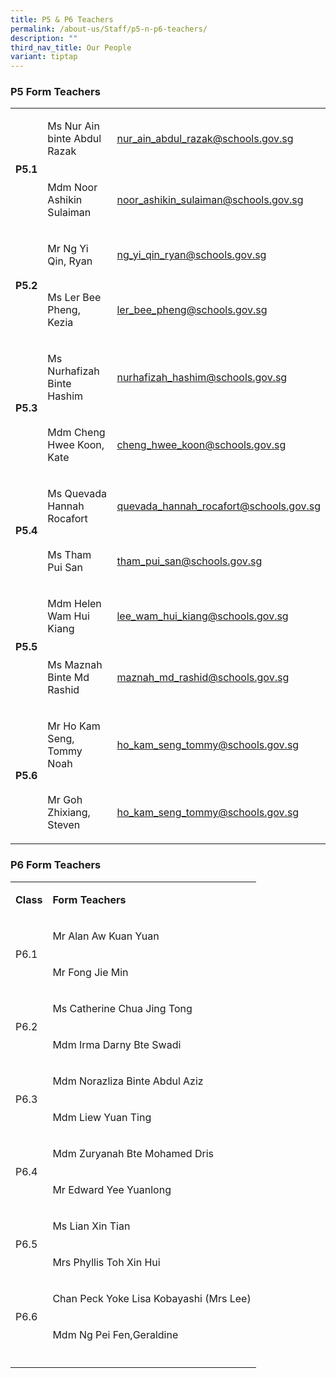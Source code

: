 ```yaml
---
title: P5 & P6 Teachers
permalink: /about-us/Staff/p5-n-p6-teachers/
description: ""
third_nav_title: Our People
variant: tiptap
---
```

<h3><strong>P5 Form Teachers</strong></h3>
<table style="minWidth: 75px">
<colgroup>
<col>
<col>
<col>
</colgroup>
<tbody>
<tr>
<td rowspan="2" colspan="1">
<p><strong>P5.1</strong>
</p>
</td>
<td rowspan="1" colspan="1">
<p>Ms Nur Ain binte Abdul Razak</p>
</td>
<td rowspan="1" colspan="1">
<p><a href="mailto:nur_ain_abdul_razak@schools.gov.sg" rel="noopener noreferrer nofollow" target="_blank">nur_ain_abdul_razak@schools.gov.sg</a>
</p>
</td>
</tr>
<tr>
<td rowspan="1" colspan="1">
<p>Mdm Noor Ashikin Sulaiman</p>
</td>
<td rowspan="1" colspan="1">
<p><a href="mailto:noor_ashikin_sulaiman@schools.gov.sg" rel="noopener noreferrer nofollow" target="_blank">noor_ashikin_sulaiman@schools.gov.sg</a>
</p>
</td>
</tr>
<tr>
<td rowspan="2" colspan="1">
<p><strong>P5.2</strong>
</p>
</td>
<td rowspan="1" colspan="1">
<p>Mr Ng Yi Qin, Ryan</p>
</td>
<td rowspan="1" colspan="1">
<p><a href="mailto:ng_yi_qin_ryan@schools.gov.sg" rel="noopener noreferrer nofollow" target="_blank">ng_yi_qin_ryan@schools.gov.sg</a>
</p>
</td>
</tr>
<tr>
<td rowspan="1" colspan="1">
<p>Ms Ler Bee Pheng, Kezia</p>
</td>
<td rowspan="1" colspan="1">
<p><a href="mailto:ler_bee_pheng@schools.gov.sg" rel="noopener noreferrer nofollow" target="_blank">ler_bee_pheng@schools.gov.sg</a>
</p>
</td>
</tr>
<tr>
<td rowspan="2" colspan="1">
<p><strong>P5.3 </strong>
<br>
</p>
</td>
<td rowspan="1" colspan="1">
<p>Ms Nurhafizah Binte Hashim</p>
</td>
<td rowspan="1" colspan="1">
<p><a href="mailto:nurhafizah_hashim@schools.gov.sg" rel="noopener noreferrer nofollow" target="_blank">nurhafizah_hashim@schools.gov.sg</a>
</p>
</td>
</tr>
<tr>
<td rowspan="1" colspan="1">
<p>Mdm Cheng Hwee Koon, Kate</p>
</td>
<td rowspan="1" colspan="1">
<p><a href="mailto:cheng_hwee_koon@schools.gov.sg" rel="noopener noreferrer nofollow" target="_blank">cheng_hwee_koon@schools.gov.sg</a>
</p>
</td>
</tr>
<tr>
<td rowspan="2" colspan="1">
<p><strong>P5.4 </strong>
<br>
</p>
</td>
<td rowspan="1" colspan="1">
<p>Ms Quevada Hannah Rocafort</p>
</td>
<td rowspan="1" colspan="1">
<p><a href="mailto:quevada_hannah_rocafort@schools.gov.sg" rel="noopener noreferrer nofollow" target="_blank">quevada_hannah_rocafort@schools.gov.sg</a>
</p>
</td>
</tr>
<tr>
<td rowspan="1" colspan="1">
<p>Ms Tham Pui San</p>
</td>
<td rowspan="1" colspan="1">
<p><a href="mailto:tham_pui_san@schools.gov.sg" rel="noopener noreferrer nofollow" target="_blank">tham_pui_san@schools.gov.sg</a>
</p>
</td>
</tr>
<tr>
<td rowspan="2" colspan="1">
<p><strong>P5.5</strong>
</p>
</td>
<td rowspan="1" colspan="1">
<p>Mdm Helen Wam Hui Kiang</p>
</td>
<td rowspan="1" colspan="1">
<p><a href="mailto:lee_wam_hui_kiang@schools.gov.sg" rel="noopener noreferrer nofollow" target="_blank">lee_wam_hui_kiang@schools.gov.sg</a>
</p>
</td>
</tr>
<tr>
<td rowspan="1" colspan="1">
<p>Ms Maznah Binte Md Rashid</p>
</td>
<td rowspan="1" colspan="1">
<p><a href="mailto:maznah_md_rashid@schools.gov.sg" rel="noopener noreferrer nofollow" target="_blank">maznah_md_rashid@schools.gov.sg</a>
</p>
</td>
</tr>
<tr>
<td rowspan="2" colspan="1">
<p><strong>P5.6 </strong>
<br>
</p>
</td>
<td rowspan="1" colspan="1">
<p>Mr Ho Kam Seng, Tommy Noah</p>
</td>
<td rowspan="1" colspan="1">
<p><a href="mailto:ho_kam_seng_tommy@schools.gov.sg" rel="noopener noreferrer nofollow" target="_blank">ho_kam_seng_tommy@schools.gov.sg</a>
</p>
</td>
</tr>
<tr>
<td rowspan="1" colspan="1">
<p>Mr Goh Zhixiang, Steven</p>
</td>
<td rowspan="1" colspan="1">
<p><a href="mailto:ho_kam_seng_tommy@schools.gov.sg" rel="noopener noreferrer nofollow" target="_blank">ho_kam_seng_tommy@schools.gov.sg</a>
</p>
</td>
</tr>
</tbody>
</table>
<h3><strong>P6 Form Teachers</strong></h3>
<table style="minWidth: 50px">
<colgroup>
<col>
<col>
</colgroup>
<tbody>
<tr>
<td rowspan="1" colspan="1">
<p><strong>Class<br></strong>
</p>
</td>
<td rowspan="1" colspan="1">
<p><strong>Form Teachers</strong> 
<br>
</p>
</td>
</tr>
<tr>
<td rowspan="2" colspan="1">
<p>P6.1
<br>
</p>
</td>
<td rowspan="1" colspan="1">
<p>Mr Alan Aw Kuan Yuan</p>
</td>
</tr>
<tr>
<td rowspan="1" colspan="1">
<p>Mr Fong Jie Min</p>
</td>
</tr>
<tr>
<td rowspan="2" colspan="1">
<p>P6.2</p>
</td>
<td rowspan="1" colspan="1">
<p>Ms Catherine Chua Jing Tong</p>
</td>
</tr>
<tr>
<td rowspan="1" colspan="1">
<p>Mdm Irma Darny Bte Swadi</p>
</td>
</tr>
<tr>
<td rowspan="2" colspan="1">
<p>P6.3
<br>
</p>
</td>
<td rowspan="1" colspan="1">
<p>Mdm Norazliza Binte Abdul Aziz</p>
</td>
</tr>
<tr>
<td rowspan="1" colspan="1">
<p>Mdm Liew Yuan Ting</p>
</td>
</tr>
<tr>
<td rowspan="2" colspan="1">
<p>P6.4
<br>
</p>
</td>
<td rowspan="1" colspan="1">
<p>Mdm Zuryanah Bte Mohamed Dris</p>
</td>
</tr>
<tr>
<td rowspan="1" colspan="1">
<p>Mr Edward Yee Yuanlong</p>
</td>
</tr>
<tr>
<td rowspan="2" colspan="1">
<p>P6.5
<br>
</p>
</td>
<td rowspan="1" colspan="1">
<p>Ms Lian Xin Tian</p>
</td>
</tr>
<tr>
<td rowspan="1" colspan="1">
<p>Mrs Phyllis Toh Xin Hui</p>
</td>
</tr>
<tr>
<td rowspan="2" colspan="1">
<p>P6.6</p>
</td>
<td rowspan="1" colspan="1">
<p>Chan Peck Yoke Lisa Kobayashi (Mrs Lee)</p>
</td>
</tr>
<tr>
<td rowspan="1" colspan="1">
<p>Mdm Ng Pei Fen,Geraldine</p>
</td>
</tr>
<tr>
<td rowspan="1" colspan="1">
<p></p>
</td>
<td rowspan="1" colspan="1">
<p></p>
</td>
</tr>
</tbody>
</table>
<p></p>